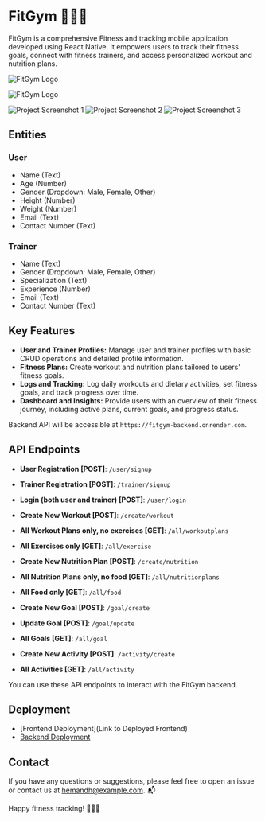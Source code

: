 # FitGym 🏋️‍♂️🥗

FitGym is a comprehensive Fitness and tracking mobile application developed using React Native. It empowers users to track their fitness goals, connect with fitness trainers, and access personalized workout and nutrition plans.

![FitGym Logo](link_to_your_logo_image)


![FitGym Logo](link_to_your_logo_image)

![Project Screenshot 1](link_to_image_1)
![Project Screenshot 2](link_to_image_2)
![Project Screenshot 3](link_to_image_3)

## Entities
### User
- Name (Text)
- Age (Number)
- Gender (Dropdown: Male, Female, Other)
- Height (Number)
- Weight (Number)
- Email (Text)
- Contact Number (Text)

### Trainer
- Name (Text)
- Gender (Dropdown: Male, Female, Other)
- Specialization (Text)
- Experience (Number)
- Email (Text)
- Contact Number (Text)

## Key Features
- **User and Trainer Profiles:** Manage user and trainer profiles with basic CRUD operations and detailed profile information.
- **Fitness Plans:** Create workout and nutrition plans tailored to users' fitness goals.
- **Logs and Tracking:** Log daily workouts and dietary activities, set fitness goals, and track progress over time.
- **Dashboard and Insights:** Provide users with an overview of their fitness journey, including active plans, current goals, and progress status.


  

Backend API will be accessible at `https://fitgym-backend.onrender.com`.

## API Endpoints
- **User Registration [POST]**: `/user/signup`
- **Trainer Registration [POST]**: `/trainer/signup`
- **Login (both user and trainer) [POST]**: `/user/login`

- **Create New Workout [POST]**: `/create/workout`
- **All Workout Plans only, no exercises [GET]**: `/all/workoutplans`
- **All Exercises only [GET]**: `/all/exercise`

- **Create New Nutrition Plan [POST]**: `/create/nutrition`
- **All Nutrition Plans only, no food [GET]**: `/all/nutritionplans`
- **All Food only [GET]**: `/all/food`

- **Create New Goal [POST]**: `/goal/create`
- **Update Goal [POST]**: `/goal/update`
- **All Goals [GET]**: `/all/goal`

- **Create New Activity [POST]**: `/activity/create`
- **All Activities [GET]**: `/all/activity`

You can use these API endpoints to interact with the FitGym backend.

## Deployment
- [Frontend Deployment](Link to Deployed Frontend)
- [Backend Deployment](https://fitgym-backend.onrender.com)




## Contact
If you have any questions or suggestions, please feel free to open an issue or contact us at hemandh@example.com. 📬

Happy fitness tracking! 💪🏼🥦


